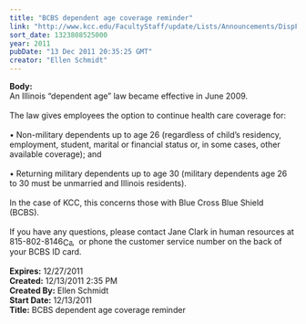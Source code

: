 ```yaml
---
title: "BCBS dependent age coverage reminder"
link: "http://www.kcc.edu/FacultyStaff/update/Lists/Announcements/DispForm.aspx?ID=561"
sort_date: 1323808525000
year: 2011
pubDate: "13 Dec 2011 20:35:25 GMT"
creator: "Ellen Schmidt"
---
```


<div><b>Body:</b> <div class=ExternalClass3BF7AA9A16AC484BAB8AC0EF30C93E4B><div>An Illinois “dependent age” law became effective in June 2009. </div>
<div> </div>
<div>The law gives employees the option to continue health care coverage for:</div>
<div><br>• Non-military dependents up to age 26 (regardless of child’s residency, employment, student, marital or financial status or, in some cases, other available coverage); and</div>
<div><br>• Returning military dependents up to age 30 (military dependents age 26 to 30 must be unmarried and Illinois residents).</div>
<div> </div>
<div>In the case of KCC, this concerns those with Blue Cross Blue Shield (BCBS). </div>
<div> </div>
<div>If you have any questions, please contact Jane Clark in human resources at <span style="white-space:nowrap" class=baec5a81-e4d6-4674-97f3-e9220f0136c1>815-802-8146<a style="border-bottom:medium none;position:static !important;border-left:medium none;margin:0px;width:16px;bottom:0px;display:inline;white-space:nowrap;float:none;height:16px;vertical-align:middle;overflow:hidden;border-top:medium none;top:0px;cursor:hand;right:0px;border-right:medium none;left:0px" title="Call: 815-802-8146" href="#"><img style="border-bottom:medium none;position:static !important;border-left:medium none;margin:0px;width:16px;bottom:0px;display:inline;white-space:nowrap;float:none;height:16px;vertical-align:middle;overflow:hidden;border-top:medium none;top:0px;cursor:hand;right:0px;border-right:medium none;left:0px" title="Call: 815-802-8146"></a></span>,  or phone the customer service number on the back of your BCBS ID card.</div>
<div> </div></div></div>
<div><b>Expires:</b> 12/27/2011</div>
<div><b>Created:</b> 12/13/2011 2:35 PM</div>
<div><b>Created By:</b> Ellen Schmidt</div>
<div><b>Start Date:</b> 12/13/2011</div>
<div><b>Title:</b> BCBS dependent age coverage reminder</div>
